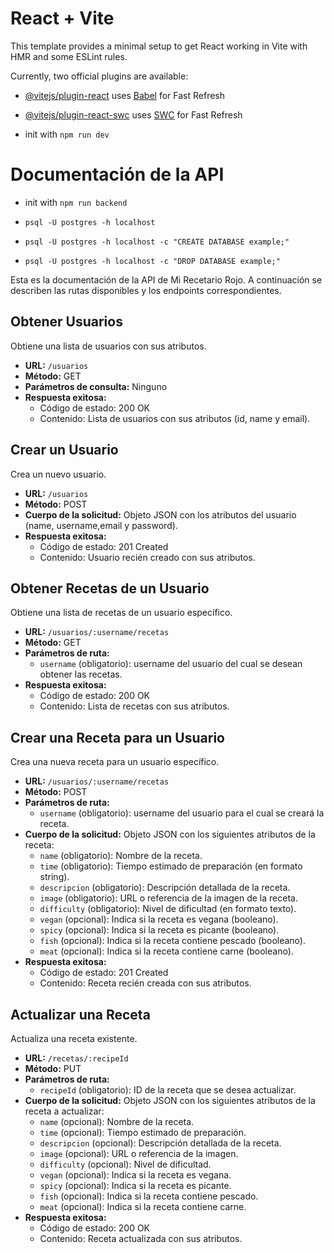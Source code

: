 # React + Vite

This template provides a minimal setup to get React working in Vite with HMR and some ESLint rules.

Currently, two official plugins are available:

- [@vitejs/plugin-react](https://github.com/vitejs/vite-plugin-react/blob/main/packages/plugin-react/README.md) uses [Babel](https://babeljs.io/) for Fast Refresh
- [@vitejs/plugin-react-swc](https://github.com/vitejs/vite-plugin-react-swc) uses [SWC](https://swc.rs/) for Fast Refresh

- init with `npm run dev`


# Documentación de la API

- init with `npm run backend`

- `psql -U postgres -h localhost`
- `psql -U postgres -h localhost -c "CREATE DATABASE example;"`
- `psql -U postgres -h localhost -c "DROP DATABASE example;"`

Esta es la documentación de la API de Mi Recetario Rojo. A continuación se describen las rutas disponibles y los endpoints correspondientes.

## Obtener Usuarios

Obtiene una lista de usuarios con sus atributos.

- **URL:** `/usuarios`
- **Método:** GET
- **Parámetros de consulta:** Ninguno
- **Respuesta exitosa:**
  - Código de estado: 200 OK
  - Contenido: Lista de usuarios con sus atributos (id, name y email).

## Crear un Usuario

Crea un nuevo usuario.

- **URL:** `/usuarios`
- **Método:** POST
- **Cuerpo de la solicitud:** Objeto JSON con los atributos del usuario (name, username,email y password).
- **Respuesta exitosa:**
  - Código de estado: 201 Created
  - Contenido: Usuario recién creado con sus atributos.

## Obtener Recetas de un Usuario

Obtiene una lista de recetas de un usuario específico.

- **URL:** `/usuarios/:username/recetas`
- **Método:** GET
- **Parámetros de ruta:**
  - `username` (obligatorio): username del usuario del cual se desean obtener las recetas.
- **Respuesta exitosa:**
  - Código de estado: 200 OK
  - Contenido: Lista de recetas con sus atributos.

## Crear una Receta para un Usuario

Crea una nueva receta para un usuario específico.

- **URL:** `/usuarios/:username/recetas`
- **Método:** POST
- **Parámetros de ruta:**
  - `username` (obligatorio): username del usuario para el cual se creará la receta.
- **Cuerpo de la solicitud:** Objeto JSON con los siguientes atributos de la receta:
  - `name` (obligatorio): Nombre de la receta.
  - `time` (obligatorio): Tiempo estimado de preparación (en formato string).
  - `descripcion` (obligatorio): Descripción detallada de la receta.
  - `image` (obligatorio): URL o referencia de la imagen de la receta.
  - `difficulty` (obligatorio): Nivel de dificultad (en formato texto).
  - `vegan` (opcional): Indica si la receta es vegana (booleano).
  - `spicy` (opcional): Indica si la receta es picante (booleano).
  - `fish` (opcional): Indica si la receta contiene pescado (booleano).
  - `meat` (opcional): Indica si la receta contiene carne (booleano).
- **Respuesta exitosa:**
  - Código de estado: 201 Created
  - Contenido: Receta recién creada con sus atributos.

## Actualizar una Receta

Actualiza una receta existente.

- **URL:** `/recetas/:recipeId`
- **Método:** PUT
- **Parámetros de ruta:**
  - `recipeId` (obligatorio): ID de la receta que se desea actualizar.
- **Cuerpo de la solicitud:** Objeto JSON con los siguientes atributos de la receta a actualizar:
  - `name` (opcional): Nombre de la receta.
  - `time` (opcional): Tiempo estimado de preparación.
  - `descripcion` (opcional): Descripción detallada de la receta.
  - `image` (opcional): URL o referencia de la imagen.
  - `difficulty` (opcional): Nivel de dificultad.
  - `vegan` (opcional): Indica si la receta es vegana.
  - `spicy` (opcional): Indica si la receta es picante.
  - `fish` (opcional): Indica si la receta contiene pescado.
  - `meat` (opcional): Indica si la receta contiene carne.
- **Respuesta exitosa:**
  - Código de estado: 200 OK
  - Contenido: Receta actualizada con sus atributos.